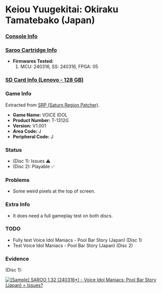 # Keiou Yuugekitai: Okiraku Tamatebako (Japan)

### [Console Info](../../../../../Info/Consoles/VA13/README.md)

### [Saroo Cartridge Info](../../../../../Info/Cartridges/RetroGameParadiseStore/1.32F/README.md)

- <b>Firmwares Tested:</b>
  1. MCU: 240316, SS: 240316, FPGA: 05

### [SD Card Info (Lenovo - 128 GB)](../../../../../Info/SdCards/Lenovo/128GB/fat32/README.md)

### Game Info

Extracted from [SRP (Saturn Region Patcher)](https://segaxtreme.net/resources/saturn-region-patcher.81/download).

- <b>Game Name:</b> VOICE IDOL
- <b>Product Number:</b> T-1312G
- <b>Version:</b> V1.001
- <b>Area Code:</b> J
- <b>Peripheral Code:</b> J

### Status

- (Disc 1): Issues :warning:
- (Disc 2): Playable :white_check_mark:

### Problems

- Some weird pixels at the top of screen.

### Extra Info

- It does need a full gameplay test on both discs.

### TODO

- Fully test Voice Idol Maniacs - Pool Bar Story (Japan) (Disc 1)
- Test Voice Idol Maniacs - Pool Bar Story (Japan) (Disc 2)

### Evidence

(Disc 1):

[![[Sample] SAROO 1.32 (240316*) - Voice Idol Maniacs: Pool Bar Story (Japan) = Issues?](https://img.youtube.com/vi/CoaZ1aVOXY8/0.jpg)](https://www.youtube.com/watch?v=CoaZ1aVOXY8)
